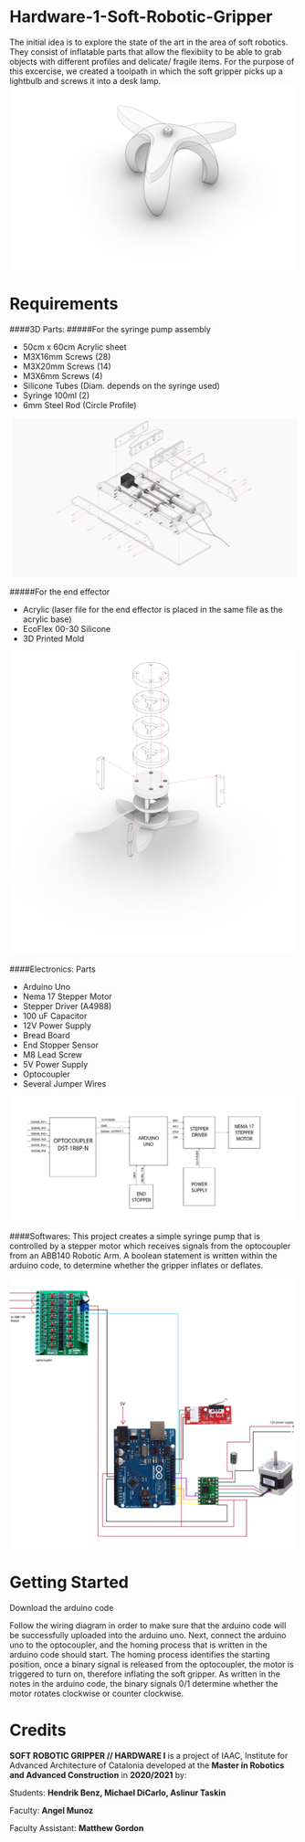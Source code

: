 # Hardware-1-Soft-Robotic-Gripper
The initial idea is to explore the state of the art in the area of soft robotics. They consist of inflatable parts that allow the flexibiity to be able to grab objects with different profiles and delicate/ fragile items. 
For the purpose of this excercise, we created a toolpath in which the soft gripper picks up a lightbulb and screws it into a desk lamp. 
![text](doc/InflatingDeflatingDiagram.jpg)

# Requirements
####3D Parts:
#####For the syringe pump assembly
* 50cm x 60cm Acrylic sheet
* M3X16mm Screws (28)
* M3X20mm Screws (14)
* M3X6mm Screws (4)
* Silicone Tubes (Diam. depends on the syringe used)
* Syringe 100ml (2)
* 6mm Steel Rod (Circle Profile)

![text](doc/ExplodedAxonofAcrylicBase.jpg)

#####For the end effector
* Acrylic (laser file for the end effector is placed in the same file as the acrylic base)
* EcoFlex 00-30 Silicone
* 3D Printed Mold

![text](doc/InflatingEndEffectorModel.png)

####Electronics:
Parts
  * Arduino Uno
  * Nema 17 Stepper Motor
  * Stepper Driver (A4988)
  * 100 uF Capacitor
  * 12V Power Supply
  * Bread Board
  * End Stopper Sensor
  * M8 Lead Screw 
  * 5V Power Supply
  * Optocoupler
  * Several Jumper Wires
  
![text](doc/BlockDiagram.jpg)
  
####Softwares:
This project creates a simple syringe pump that is controlled by a stepper motor which receives signals from the optocoupler from an ABB140 Robotic Arm. A boolean statement is written within the arduino code, to determine whether the gripper inflates or deflates. 

 
  
![text](doc/ArduinoWiringDiagram.png)
  
  
# Getting Started
Download the arduino code

Follow the wiring diagram in order to make sure that the arduino code will be successfully uploaded into the arduino uno. Next, connect the arduino uno to the optocoupler, and the homing process that is written in the arduino code should start. The homing process identifies the starting position, once a binary signal is released from the optocoupler, the motor is triggered to turn on, therefore inflating the soft gripper. As written in the notes in the arduino code, the binary signals 0/1 determine whether the motor rotates clockwise or counter clockwise. 



# Credits
**SOFT ROBOTIC GRIPPER // HARDWARE I** is a project of IAAC, Institute for Advanced Architecture of Catalonia developed at the **Master in Robotics and Advanced Construction** in **2020/2021** by:

Students: **Hendrik Benz, Michael DiCarlo, Aslinur Taskin**

Faculty: **Angel Munoz**

Faculty Assistant: **Matthew Gordon**
